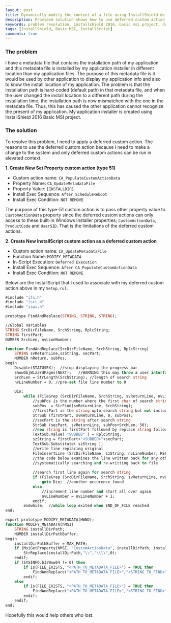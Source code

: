 ```yaml
---
layout: post
title: Dynamically modify the content of a file using InstallShield deferred custom action during installation time
description: Provided solution shows how to use deferred custom action to do a find-and-replace of particular string in a file during installation time in InstallShield Basic MSI.
keywords: problem resolution, installshield 2016, basic msi project, deferred custom action, customactiondata, find-and-replace installscript
tags: [InstallShield, Basic MSI, InstallScript]
comments: true
---
```


### The problem

I have a metadata file that contains the installation path of my application and this metadata file is installed by my application installer in different location than my application files. The purpose of this metadata file is it would be used by other application to display my application info and also to know the install location of my application. The problem is that the installation path is hard-coded (default path) in that metadata file, and when the user changed the install location to a different path during the installation time, the installation path is now mismatched with the one in the metadata file. Thus, this has caused the other application cannot recognize the present of my application. My application installer is created using InstallShield 2016 Basic MSI project.

### The solution

To resolve this problem, I need to apply a deferred custom action. The reasons to use the deferred custom action because I need to make a change to the system and only deferred custom actions can be run in elevated context.

**1. Create New Set Property custom action (type 51)**

- Custom action name: `CA_PopulateCustomActionData`
- Property Name: `CA_UpdateMetadataFile`
- Property Value: `[INSTALLDIR]`
- Install Exec Sequence: `After ScheduleReboot`
- Install Exec Condition: `NOT REMOVE`

The purpose of this type-51 custom action is to pass other property value to `CustomActionData` property since the deferred custom actions can only access to these built-in Windows Installer properties; `CustomActionData`, `ProductCode` and `UserSID`. That is the limitations of the deferred custom actions.

**2. Create New InstallScript custom action as a deferred custom action**

- Custom action name: `CA_UpdateMetadataFile`
- Function Name: `MODIFY_METADATA`
- In-Script Execution: `Deferred Execution`
- Install Exec Sequence: `After CA_PopulateCustomActionData`
- Install Exec Condition: `NOT REMOVE`

Below are the InstallScript that I used to associate with my deferred custom action above in my `Setup.rul`.

```vb
#include "ifx.h"
#include "isrt.h"
#include "iswi.h"

prototype FindAndReplace(STRING, STRING, STRING); 

//Global Variables
STRING SrcDirFileName, SrchString, RplcString;
STRING firstPart;
NUMBER SrchLen, nvLineNumber;

function FindAndReplace(SrcDirFileName, SrchString, RplcString)
	STRING svReturnLine,szString, secPart;
	NUMBER nReturn, subPos;   
begin
	Disable(STATUSEX);	//stop displaying the progress bar
    ShowObjWizardPages(NEXT);	//WARNING this may throw a user interface 
    SrchLen = StrLength(SrchString); //length of search string
    nvLineNumber = 0; //pre-set file line number to 0
    
    Din: 
		while (FileGrep (SrcDirFileName, SrchString, svReturnLine, nvLineNumber, RESTART)=0)
			//subPos is the number where the first char of search string was found 
			subPos	= StrFind(svReturnLine, SrchString); 
    		//firstPart is the string upto search string but not including searchString
			StrSub (firstPart, svReturnLine, 0, subPos);         
			//secPart is the string after search string
			StrSub (secPart, svReturnLine, subPos+SrchLen, 50);
			//new string is firstPart followed by replace string followed by secPart
			TextSub.Value( "SUBBED" ) = RplcString;
			szString = firstPart+"<SUBBED>"+secPart;
			TextSub.Substitute( szString );
			//write line replacing original  
			FileInsertLine (SrcDirFileName, szString, nvLineNumber, REPLACE);
			//the code below examines the line written back for any other occurences
			//systematically searching and re-writting back to file
					
			//search first line again for search string
			if (FileGrep (SrcDirFileName, SrchString, svReturnLine, nvLineNumber, RESTART)=0) then 
				goto Din;  //another occurence found
			else 
				//increment line number and start all over again
				nvLineNumber = nvLineNumber + 1;
			endif;				 		 
		endwhile;  //while loop exited when END_OF_FILE reached  
end;

export prototype MODIFY_METADATA(HWND);
function MODIFY_METADATA(hMSI)
	STRING installDirPath;
	NUMBER installDirPathBuffer;
begin
	installDirPathBuffer = MAX_PATH;
	if (MsiGetProperty(hMSI, "CustomActionData", installDirPath, installDirPathBuffer) == ERROR_SUCCESS) then
		StrReplace(installDirPath,"\\","\\\\",0);
	endif;
	if (SYSINFO.bIsWow64 != 0) then
		if Is(FILE_EXISTS, "<PATH_TO_METADATA_FILE>") = TRUE then
			FindAndReplace("<PATH_TO_METADATA_FILE>","<STRING_TO_FIND>", installDirPath);
		endif;
	else
		if Is(FILE_EXISTS, "<PATH_TO_METADATA_FILE>") = TRUE then
			FindAndReplace("<PATH_TO_METADATA_FILE>","<STRING_TO_FIND>", installDirPath);
		endif; 
	endif;
end;
```

Hopefully this would help others who lost.